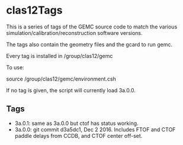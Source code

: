 # clas12Tags


This is a series of tags of the GEMC source code to match the various simulation/calibration/reconstruction software versions.

The tags also contain the geometry files and the gcard to run gemc.

Every tag is installed in /group/clas12/gemc

To use: 

source /group/clas12/gemc/environment.csh

If no tag is given, the script will currently load 3a.0.0.

Tags
----

- 3a.0.1: same as 3a.0.0 but ctof has status working.
- 3a.0.0: git commit d3a5dc1, Dec 2 2016. Includes FTOF and CTOF paddle delays from CCDB, and CTOF center off-set.
